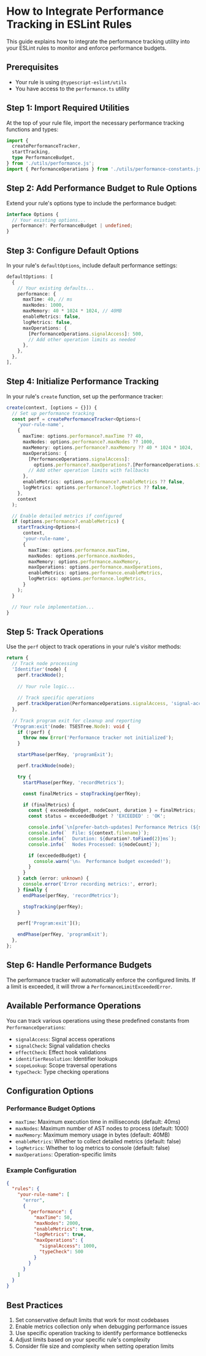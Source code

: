 # How to Integrate Performance Tracking in ESLint Rules

This guide explains how to integrate the performance tracking utility into your ESLint rules to monitor and enforce performance budgets.

## Prerequisites

- Your rule is using `@typescript-eslint/utils`
- You have access to the `performance.ts` utility

## Step 1: Import Required Utilities

At the top of your rule file, import the necessary performance tracking functions and types:

```typescript
import {
  createPerformanceTracker,
  startTracking,
  type PerformanceBudget,
} from './utils/performance.js';
import { PerformanceOperations } from './utils/performance-constants.js';
```

## Step 2: Add Performance Budget to Rule Options

Extend your rule's options type to include the performance budget:

```typescript
interface Options {
  // Your existing options...
  performance?: PerformanceBudget | undefined;
}
```

## Step 3: Configure Default Options

In your rule's `defaultOptions`, include default performance settings:

```typescript
defaultOptions: [
  {
    // Your existing defaults...
    performance: {
      maxTime: 40, // ms
      maxNodes: 1000,
      maxMemory: 40 * 1024 * 1024, // 40MB
      enableMetrics: false,
      logMetrics: false,
      maxOperations: {
        [PerformanceOperations.signalAccess]: 500,
        // Add other operation limits as needed
      },
    },
  },
],
```

## Step 4: Initialize Performance Tracking

In your rule's `create` function, set up the performance tracker:

```typescript
create(context, [options = {}]) {
  // Set up performance tracking
  const perf = createPerformanceTracker<Options>(
    'your-rule-name',
    {
      maxTime: options.performance?.maxTime ?? 40,
      maxNodes: options.performance?.maxNodes ?? 1000,
      maxMemory: options.performance?.maxMemory ?? 40 * 1024 * 1024,
      maxOperations: {
        [PerformanceOperations.signalAccess]: 
          options.performance?.maxOperations?.[PerformanceOperations.signalAccess] ?? 500,
        // Add other operation limits with fallbacks
      },
      enableMetrics: options.performance?.enableMetrics ?? false,
      logMetrics: options.performance?.logMetrics ?? false,
    },
    context
  );

  // Enable detailed metrics if configured
  if (options.performance?.enableMetrics) {
    startTracking<Options>(
      context, 
      'your-rule-name',
      {
        maxTime: options.performance.maxTime,
        maxNodes: options.performance.maxNodes,
        maxMemory: options.performance.maxMemory,
        maxOperations: options.performance.maxOperations,
        enableMetrics: options.performance.enableMetrics,
        logMetrics: options.performance.logMetrics,
      }
    );
  }

  // Your rule implementation...
}
```

## Step 5: Track Operations

Use the `perf` object to track operations in your rule's visitor methods:

```typescript
return {
  // Track node processing
  'Identifier'(node) {
    perf.trackNode();
    
    // Your rule logic...
    
    // Track specific operations
    perf.trackOperation(PerformanceOperations.signalAccess, 'signal-access', 1);
  },
  
  // Track program exit for cleanup and reporting
  'Program:exit'(node: TSESTree.Node): void {
    if (!perf) {
      throw new Error('Performance tracker not initialized');
    }

    startPhase(perfKey, 'programExit');

    perf.trackNode(node);

    try {
      startPhase(perfKey, 'recordMetrics');

      const finalMetrics = stopTracking(perfKey);

      if (finalMetrics) {
        const { exceededBudget, nodeCount, duration } = finalMetrics;
        const status = exceededBudget ? 'EXCEEDED' : 'OK';

        console.info(`\n[prefer-batch-updates] Performance Metrics (${status}):`);
        console.info(`  File: ${context.filename}`);
        console.info(`  Duration: ${duration?.toFixed(2)}ms`);
        console.info(`  Nodes Processed: ${nodeCount}`);

        if (exceededBudget) {
          console.warn('\n⚠️  Performance budget exceeded!');
        }
      }
    } catch (error: unknown) {
      console.error('Error recording metrics:', error);
    } finally {
      endPhase(perfKey, 'recordMetrics');

      stopTracking(perfKey);
    }

    perf['Program:exit']();

    endPhase(perfKey, 'programExit');
  },
};
```

## Step 6: Handle Performance Budgets

The performance tracker will automatically enforce the configured limits. If a limit is exceeded, it will throw a `PerformanceLimitExceededError`.

## Available Performance Operations

You can track various operations using these predefined constants from `PerformanceOperations`:

- `signalAccess`: Signal access operations
- `signalCheck`: Signal validation checks
- `effectCheck`: Effect hook validations
- `identifierResolution`: Identifier lookups
- `scopeLookup`: Scope traversal operations
- `typeCheck`: Type checking operations

## Configuration Options

### Performance Budget Options

- `maxTime`: Maximum execution time in milliseconds (default: 40ms)
- `maxNodes`: Maximum number of AST nodes to process (default: 1000)
- `maxMemory`: Maximum memory usage in bytes (default: 40MB)
- `enableMetrics`: Whether to collect detailed metrics (default: false)
- `logMetrics`: Whether to log metrics to console (default: false)
- `maxOperations`: Operation-specific limits

### Example Configuration

```json
{
  "rules": {
    "your-rule-name": [
      "error",
      {
        "performance": {
          "maxTime": 50,
          "maxNodes": 2000,
          "enableMetrics": true,
          "logMetrics": true,
          "maxOperations": {
            "signalAccess": 1000,
            "typeCheck": 500
          }
        }
      }
    ]
  }
}
```

## Best Practices

1. Set conservative default limits that work for most codebases
2. Enable metrics collection only when debugging performance issues
3. Use specific operation tracking to identify performance bottlenecks
4. Adjust limits based on your specific rule's complexity
5. Consider file size and complexity when setting operation limits
